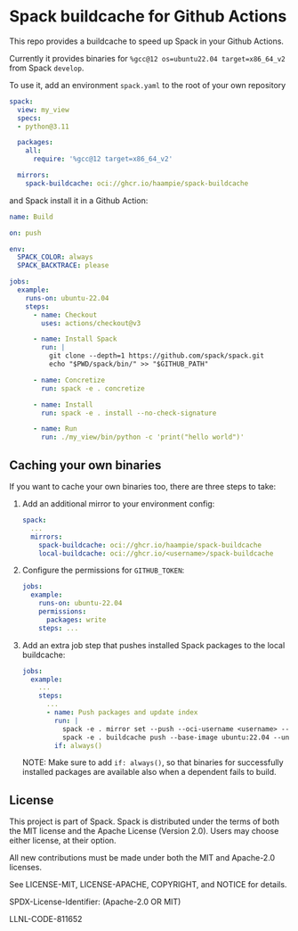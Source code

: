 # Spack buildcache for Github Actions

This repo provides a buildcache to speed up Spack in your Github Actions.

Currently it provides binaries for `%gcc@12 os=ubuntu22.04 target=x86_64_v2` from Spack `develop`.

To use it, add an environment `spack.yaml` to the root of your own repository

```yaml
spack:
  view: my_view
  specs:
  - python@3.11

  packages:
    all:
      require: '%gcc@12 target=x86_64_v2'

  mirrors:
    spack-buildcache: oci://ghcr.io/haampie/spack-buildcache
```

and Spack install it in a Github Action:

```yaml
name: Build

on: push

env:
  SPACK_COLOR: always
  SPACK_BACKTRACE: please

jobs:
  example:
    runs-on: ubuntu-22.04
    steps:
      - name: Checkout
        uses: actions/checkout@v3

      - name: Install Spack
        run: |
          git clone --depth=1 https://github.com/spack/spack.git
          echo "$PWD/spack/bin/" >> "$GITHUB_PATH"

      - name: Concretize
        run: spack -e . concretize

      - name: Install
        run: spack -e . install --no-check-signature

      - name: Run
        run: ./my_view/bin/python -c 'print("hello world")'
```

## Caching your own binaries

If you want to cache your own binaries too, there are three steps to take:

1. Add an additional mirror to your environment config:

   ```yaml
   spack:
     ...
     mirrors:
       spack-buildcache: oci://ghcr.io/haampie/spack-buildcache
       local-buildcache: oci://ghcr.io/<username>/spack-buildcache
   ```

2. Configure the permissions for `GITHUB_TOKEN`:

   ```yaml
   jobs:
     example:
       runs-on: ubuntu-22.04
       permissions:
         packages: write
       steps: ...
   ```

3. Add an extra job step that pushes installed Spack packages to the local
   buildcache:

   ```yaml
   jobs:
     example:
       ...
       steps:
         ...
         - name: Push packages and update index
           run: |
             spack -e . mirror set --push --oci-username <username> --oci-password "${{ secrets.GITHUB_TOKEN }}" local-buildcache
             spack -e . buildcache push --base-image ubuntu:22.04 --unsigned --update-index local-buildcache
           if: always()
   ```
   NOTE: Make sure to add `if: always()`, so that binaries for successfully
   installed packages are available also when a dependent fails to build.


## License

This project is part of Spack. Spack is distributed under the terms of both the
MIT license and the Apache License (Version 2.0). Users may choose either
license, at their option.

All new contributions must be made under both the MIT and Apache-2.0 licenses.

See LICENSE-MIT, LICENSE-APACHE, COPYRIGHT, and NOTICE for details.

SPDX-License-Identifier: (Apache-2.0 OR MIT)

LLNL-CODE-811652

